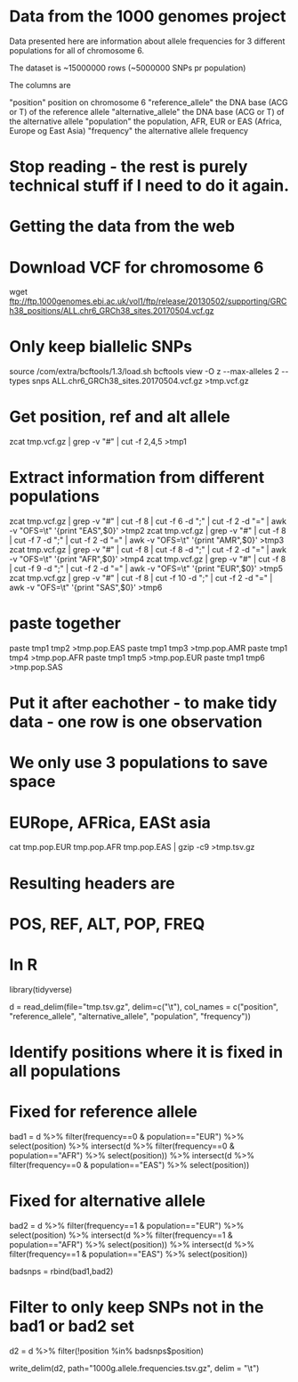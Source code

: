 # Data from the 1000 genomes project

Data presented here are information about allele frequencies for 3 different populations for all of chromosome 6.

The dataset is ~15000000 rows (~5000000 SNPs pr population)

The columns are

"position"				position on chromosome 6
"reference_allele"      the DNA base (ACG or T) of the reference allele 
"alternative_allele"    the DNA base (ACG or T) of the alternative allele 
"population"            the population, AFR, EUR or EAS (Africa, Europe og East Asia)
"frequency"             the alternative allele frequency

# Stop reading - the rest is purely technical stuff if I need to do it again.

# Getting the data from the web

# Download VCF for chromosome 6
wget ftp://ftp.1000genomes.ebi.ac.uk/vol1/ftp/release/20130502/supporting/GRCh38_positions/ALL.chr6_GRCh38_sites.20170504.vcf.gz

# Only keep biallelic SNPs
source /com/extra/bcftools/1.3/load.sh
bcftools view  -O z --max-alleles 2 --types snps ALL.chr6_GRCh38_sites.20170504.vcf.gz >tmp.vcf.gz

# Get position, ref and alt allele
zcat tmp.vcf.gz | grep -v "#" | cut -f 2,4,5 >tmp1

# Extract information from different populations
zcat tmp.vcf.gz | grep -v "#" | cut -f 8 | cut -f 6 -d ";" | cut -f 2 -d "=" | awk -v "OFS=\t" '{print "EAS",$0}' >tmp2
zcat tmp.vcf.gz | grep -v "#" | cut -f 8 | cut -f 7 -d ";" | cut -f 2 -d "=" | awk -v "OFS=\t" '{print "AMR",$0}' >tmp3
zcat tmp.vcf.gz | grep -v "#" | cut -f 8 | cut -f 8 -d ";" | cut -f 2 -d "=" | awk -v "OFS=\t" '{print "AFR",$0}' >tmp4
zcat tmp.vcf.gz | grep -v "#" | cut -f 8 | cut -f 9 -d ";" | cut -f 2 -d "=" | awk -v "OFS=\t" '{print "EUR",$0}' >tmp5
zcat tmp.vcf.gz | grep -v "#" | cut -f 8 | cut -f 10 -d ";" | cut -f 2 -d "=" | awk -v "OFS=\t" '{print "SAS",$0}' >tmp6

# paste together
paste tmp1 tmp2 >tmp.pop.EAS
paste tmp1 tmp3 >tmp.pop.AMR
paste tmp1 tmp4 >tmp.pop.AFR
paste tmp1 tmp5 >tmp.pop.EUR
paste tmp1 tmp6 >tmp.pop.SAS

# Put it after eachother - to make tidy data - one row is one observation
# We only use 3 populations to save space
# EURope, AFRica, EASt asia

cat tmp.pop.EUR tmp.pop.AFR tmp.pop.EAS | gzip -c9 >tmp.tsv.gz

# Resulting headers are
# POS, REF, ALT, POP, FREQ

# In R

library(tidyverse)


d = read_delim(file="tmp.tsv.gz",
               delim=c("\t"), 
               col_names = c("position", "reference_allele", "alternative_allele", "population", "frequency"))

# Identify positions where it is fixed in all populations

# Fixed for reference allele
bad1 = d %>% filter(frequency==0 & population=="EUR") %>% select(position) %>%
  intersect(d %>% filter(frequency==0 & population=="AFR") %>% select(position)) %>%
  intersect(d %>% filter(frequency==0 & population=="EAS") %>% select(position))

# Fixed for alternative allele
bad2 = d %>% filter(frequency==1 & population=="EUR") %>% select(position) %>%
          intersect(d %>% filter(frequency==1 & population=="AFR") %>% select(position)) %>%
          intersect(d %>% filter(frequency==1 & population=="EAS") %>% select(position))

badsnps = rbind(bad1,bad2)

# Filter to only keep SNPs not in the bad1 or bad2 set
d2 = d %>% filter(!position %in% badsnps$position)

write_delim(d2, path="1000g.allele.frequencies.tsv.gz", delim = "\t")

